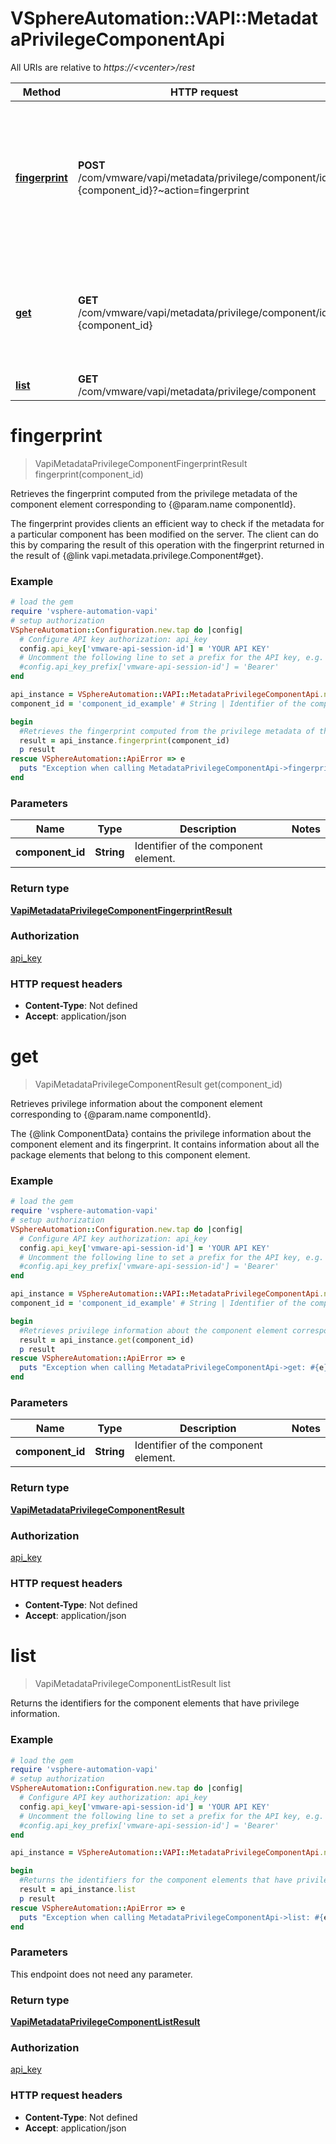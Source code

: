 # VSphereAutomation::VAPI::MetadataPrivilegeComponentApi

All URIs are relative to *https://&lt;vcenter&gt;/rest*

Method | HTTP request | Description
------------- | ------------- | -------------
[**fingerprint**](MetadataPrivilegeComponentApi.md#fingerprint) | **POST** /com/vmware/vapi/metadata/privilege/component/id:{component_id}?~action&#x3D;fingerprint | Retrieves the fingerprint computed from the privilege metadata of the component element corresponding to {@param.name componentId}. &lt;p&gt; The fingerprint provides clients an efficient way to check if the metadata for a particular component has been modified on the server. The client can do this by comparing the result of this operation with the fingerprint returned in the result of {@link vapi.metadata.privilege.Component#get}.
[**get**](MetadataPrivilegeComponentApi.md#get) | **GET** /com/vmware/vapi/metadata/privilege/component/id:{component_id} | Retrieves privilege information about the component element corresponding to {@param.name componentId}. &lt;p&gt; The {@link ComponentData} contains the privilege information about the component element and its fingerprint. It contains information about all the package elements that belong to this component element.
[**list**](MetadataPrivilegeComponentApi.md#list) | **GET** /com/vmware/vapi/metadata/privilege/component | Returns the identifiers for the component elements that have privilege information.


# **fingerprint**
> VapiMetadataPrivilegeComponentFingerprintResult fingerprint(component_id)

Retrieves the fingerprint computed from the privilege metadata of the component element corresponding to {@param.name componentId}. <p> The fingerprint provides clients an efficient way to check if the metadata for a particular component has been modified on the server. The client can do this by comparing the result of this operation with the fingerprint returned in the result of {@link vapi.metadata.privilege.Component#get}.

### Example
```ruby
# load the gem
require 'vsphere-automation-vapi'
# setup authorization
VSphereAutomation::Configuration.new.tap do |config|
  # Configure API key authorization: api_key
  config.api_key['vmware-api-session-id'] = 'YOUR API KEY'
  # Uncomment the following line to set a prefix for the API key, e.g. 'Bearer' (defaults to nil)
  #config.api_key_prefix['vmware-api-session-id'] = 'Bearer'
end

api_instance = VSphereAutomation::VAPI::MetadataPrivilegeComponentApi.new
component_id = 'component_id_example' # String | Identifier of the component element.

begin
  #Retrieves the fingerprint computed from the privilege metadata of the component element corresponding to {@param.name componentId}. <p> The fingerprint provides clients an efficient way to check if the metadata for a particular component has been modified on the server. The client can do this by comparing the result of this operation with the fingerprint returned in the result of {@link vapi.metadata.privilege.Component#get}.
  result = api_instance.fingerprint(component_id)
  p result
rescue VSphereAutomation::ApiError => e
  puts "Exception when calling MetadataPrivilegeComponentApi->fingerprint: #{e}"
end
```

### Parameters

Name | Type | Description  | Notes
------------- | ------------- | ------------- | -------------
 **component_id** | **String**| Identifier of the component element. | 

### Return type

[**VapiMetadataPrivilegeComponentFingerprintResult**](VapiMetadataPrivilegeComponentFingerprintResult.md)

### Authorization

[api_key](../README.md#api_key)

### HTTP request headers

 - **Content-Type**: Not defined
 - **Accept**: application/json



# **get**
> VapiMetadataPrivilegeComponentResult get(component_id)

Retrieves privilege information about the component element corresponding to {@param.name componentId}. <p> The {@link ComponentData} contains the privilege information about the component element and its fingerprint. It contains information about all the package elements that belong to this component element.

### Example
```ruby
# load the gem
require 'vsphere-automation-vapi'
# setup authorization
VSphereAutomation::Configuration.new.tap do |config|
  # Configure API key authorization: api_key
  config.api_key['vmware-api-session-id'] = 'YOUR API KEY'
  # Uncomment the following line to set a prefix for the API key, e.g. 'Bearer' (defaults to nil)
  #config.api_key_prefix['vmware-api-session-id'] = 'Bearer'
end

api_instance = VSphereAutomation::VAPI::MetadataPrivilegeComponentApi.new
component_id = 'component_id_example' # String | Identifier of the component element.

begin
  #Retrieves privilege information about the component element corresponding to {@param.name componentId}. <p> The {@link ComponentData} contains the privilege information about the component element and its fingerprint. It contains information about all the package elements that belong to this component element.
  result = api_instance.get(component_id)
  p result
rescue VSphereAutomation::ApiError => e
  puts "Exception when calling MetadataPrivilegeComponentApi->get: #{e}"
end
```

### Parameters

Name | Type | Description  | Notes
------------- | ------------- | ------------- | -------------
 **component_id** | **String**| Identifier of the component element. | 

### Return type

[**VapiMetadataPrivilegeComponentResult**](VapiMetadataPrivilegeComponentResult.md)

### Authorization

[api_key](../README.md#api_key)

### HTTP request headers

 - **Content-Type**: Not defined
 - **Accept**: application/json



# **list**
> VapiMetadataPrivilegeComponentListResult list

Returns the identifiers for the component elements that have privilege information.

### Example
```ruby
# load the gem
require 'vsphere-automation-vapi'
# setup authorization
VSphereAutomation::Configuration.new.tap do |config|
  # Configure API key authorization: api_key
  config.api_key['vmware-api-session-id'] = 'YOUR API KEY'
  # Uncomment the following line to set a prefix for the API key, e.g. 'Bearer' (defaults to nil)
  #config.api_key_prefix['vmware-api-session-id'] = 'Bearer'
end

api_instance = VSphereAutomation::VAPI::MetadataPrivilegeComponentApi.new

begin
  #Returns the identifiers for the component elements that have privilege information.
  result = api_instance.list
  p result
rescue VSphereAutomation::ApiError => e
  puts "Exception when calling MetadataPrivilegeComponentApi->list: #{e}"
end
```

### Parameters
This endpoint does not need any parameter.

### Return type

[**VapiMetadataPrivilegeComponentListResult**](VapiMetadataPrivilegeComponentListResult.md)

### Authorization

[api_key](../README.md#api_key)

### HTTP request headers

 - **Content-Type**: Not defined
 - **Accept**: application/json



